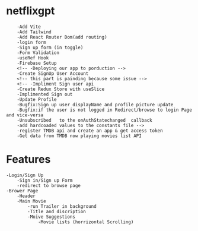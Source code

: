 # netflixgpt

        -Add Vite
        -Add Tailwind
        -Add React Router Dom(add routing)
        -login form
        -Sign up form (in toggle)
        -Form Validation
        -useRef Hook
        -Firebase Setup
        <!-- -Deploying our app to porduction -->
        -Create SignUp User Account
        <!-- this part is painding because some issue -->
        <!-- -Impliment Sign user api
        -Create Redux Store with useSlice
        -Implimented Sign out
        -Update Profile
        -Bugfix:Sign up user displayName and profile picture update
        -Bugfix:if the user is not logged in Redirect/browse to login Page and vice-versa
        -Unsubscribed   to the onAuthStatechanged  callback
        -add hardcoaded values to the constants file -->
        -register TMDB api and create an app & get access token
        -Get data from TMDB now playing movies list API 

# Features

    -Login/Sign Up
        -Sign in/Sign up Form
        -redirect to browse page
    -Brower Page
        -Header
        -Main Movie
            -run Trailer in background
            -Title and discription
            -Moive Suggestions
                -Movie lists (horrizontal Scrolling)
